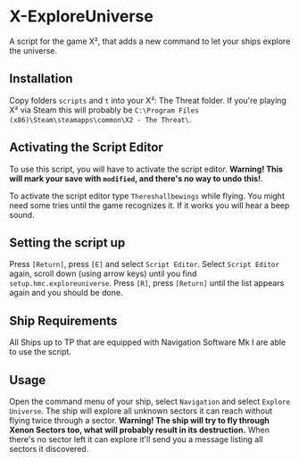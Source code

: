 # X-ExploreUniverse
A script for the game X², that adds a new command to let your ships explore the universe.
## Installation
Copy folders `scripts` and `t` into your X²: The Threat folder. If you're playing X² via Steam this will probably be `C:\Program Files (x86)\Steam\steamapps\common\X2 - The Threat\`.
## Activating the Script Editor
To use this script, you will have to activate the script editor. **Warning! This will mark your save with `modified`, and there's no way to undo this!**.

To activate the script editor type `Thereshallbewings` while flying. You might need some tries until the game recognizes it. If it works you will hear a beep sound.
## Setting the script up
Press `[Return]`, press `[E]` and select `Script Editor`. Select `Script Editor` again, scroll down (using arrow keys) until you find `setup.hmc.exploreuniverse`. Press `[R]`, press `[Return]` until the list appears again and you should be done.
## Ship Requirements
All Ships up to TP that are equipped with Navigation Software Mk I are able to use the script.
## Usage
Open the command menu of your ship, select `Navigation` and select `Explore Universe`. The ship will explore all unknown sectors it can reach without flying twice through a sector. **Warning! The ship will try to fly through Xenon Sectors too, what will probably result in its destruction.** When there's no sector left it can explore it'll send you a message listing all sectors it discovered.
